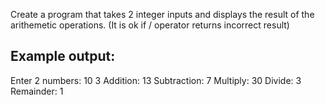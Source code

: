 Create a program that takes 2 integer inputs and displays the result of the
arithemetic operations. (It is ok if  / operator returns incorrect result)

Example output:
----------------------------------
Enter 2 numbers:
10
3
Addition: 13
Subtraction: 7
Multiply: 30
Divide: 3
Remainder: 1